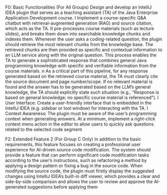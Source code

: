 F0: Basic Functionalities (For All Groups)
Design and develop an IntelliJ IDEA plugin that serves as a teaching assistant (TA) of the Java 
Enterprise Application Development course.
l Implement a course-specific Q&A chatbot with retrieval-augmented generation (RAG) and 
source citation, which acts as the TA. It pre-processes course materials (such as lecture slides), 
and breaks them down into searchable knowledge chunks and indexes them. Whenever the
user asks a coding-related question, the plugin should retrieve the most relevant chunks from 
the knowledge base. The retrieved chunks are then provided as specific and contextual 
information to an LLM service along with the original question. This process enables the TA 
to generate a sophisticated response that combines general Java programming knowledge with 
specific and verifiable information from the course materials.
n As a critical part of this pipeline, for any response generated based on the retrieved course 
material, the TA must clearly cite the source document and page number/scope. If no 
relevant material is found and the answer has to be generated based on the LLM’s general 
knowledge, the TA should explicitly state such situation (e.g., “Response is based on 
general knowledge; no specific course material is referenced”).
l User Interface: Create a user-friendly interface that is embedded in the IntelliJ IDEA (e.g. 
sidebar or tool window) for interacting with the TA.
l Context Awareness: The plugin must be aware of the user’s programming context when generating answers. At a minimum, implement a right-click context menu action in the editor 
to allow users to quickly ask questions related to the selected code segment


F2: Extended Feature 2 (For Group C Only)
In addition to the basic requirements, this feature focuses on creating a professional user experience 
for AI-driven source code modification. The system should provide a feature that can perform 
significant code modification tasks according to the user’s instructions, such as refactoring a method 
by applying a design pattern or fixing a bug in the source code. When modifying the source code, 
the plugin must firstly display the suggested changes using IntelliJ IDEA’s built-in diff viewer, 
which provides a clear and side-by-side comparison and allows the user to review and approve the 
AI-generated suggestions before applying them